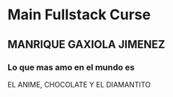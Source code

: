 # Main Fullstack Curse 

## MANRIQUE GAXIOLA JIMENEZ 

### Lo que mas amo en el mundo es

EL ANIME, CHOCOLATE Y EL DIAMANTITO